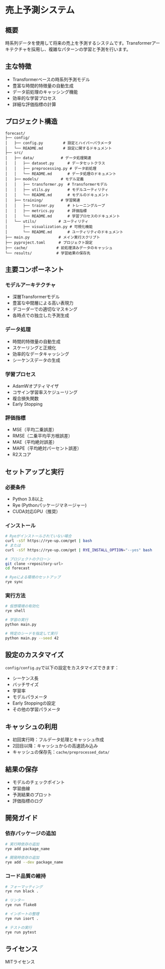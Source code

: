 # 売上予測システム

## 概要
時系列データを使用して将来の売上を予測するシステムです。Transformerアーキテクチャを採用し、複雑なパターンの学習と予測を行います。

## 主な特徴
- Transformerベースの時系列予測モデル
- 豊富な時間的特徴量の自動生成
- データ前処理のキャッシング機能
- 効率的な学習プロセス
- 詳細な評価指標の計算

## プロジェクト構造
```
forecast/
├── config/
│   ├── config.py         # 設定とハイパーパラメータ
│   └── README.md         # 設定に関するドキュメント
├── src/
│   ├── data/            # データ処理関連
│   │   ├── dataset.py      # データセットクラス
│   │   ├── preprocessing.py # データ前処理
│   │   └── README.md       # データ処理のドキュメント
│   ├── models/          # モデル定義
│   │   ├── transformer.py  # Transformerモデル
│   │   ├── utils.py        # モデルユーティリティ
│   │   └── README.md       # モデルのドキュメント
│   ├── training/        # 学習関連
│   │   ├── trainer.py      # トレーニングループ
│   │   ├── metrics.py      # 評価指標
│   │   └── README.md       # 学習プロセスのドキュメント
│   └── utils/          # ユーティリティ
│       ├── visualization.py # 可視化機能
│       └── README.md       # ユーティリティのドキュメント
├── main.py             # メイン実行スクリプト
├── pyproject.toml      # プロジェクト設定
├── cache/             # 前処理済みデータのキャッシュ
└── results/           # 学習結果の保存先
```

## 主要コンポーネント

### モデルアーキテクチャ
- 深層Transformerモデル
- 豊富な中間層による高い表現力
- デコーダーでの適切なマスキング
- 各時点での独立した予測生成

### データ処理
- 時間的特徴量の自動生成
- スケーリングと正規化
- 効率的なデータキャッシング
- シーケンスデータの生成

### 学習プロセス
- AdamWオプティマイザ
- コサイン学習率スケジューリング
- 複合損失関数
- Early Stopping

### 評価指標
- MSE（平均二乗誤差）
- RMSE（二乗平均平方根誤差）
- MAE（平均絶対誤差）
- MAPE（平均絶対パーセント誤差）
- R2スコア

## セットアップと実行

### 必要条件
- Python 3.8以上
- Rye (Pythonパッケージマネージャー)
- CUDA対応GPU（推奨）

### インストール
```bash
# Ryeがインストールされていない場合
curl -sSf https://rye-up.com/get | bash
# または
curl -sSf https://rye-up.com/get | RYE_INSTALL_OPTION="--yes" bash

# プロジェクトのクローン
git clone <repository-url>
cd forecast

# Ryeによる環境のセットアップ
rye sync
```

### 実行方法
```bash
# 仮想環境の有効化
rye shell

# 学習の実行
python main.py

# 特定のシードを指定して実行
python main.py --seed 42
```

## 設定のカスタマイズ
`config/config.py`で以下の設定をカスタマイズできます：
- シーケンス長
- バッチサイズ
- 学習率
- モデルパラメータ
- Early Stoppingの設定
- その他の学習パラメータ

## キャッシュの利用
- 初回実行時：フルデータ処理とキャッシュ作成
- 2回目以降：キャッシュからの高速読み込み
- キャッシュの保存先：`cache/preprocessed_data/`

## 結果の保存
- モデルのチェックポイント
- 学習曲線
- 予測結果のプロット
- 評価指標のログ

## 開発ガイド

### 依存パッケージの追加
```bash
# 実行時依存の追加
rye add package_name

# 開発時依存の追加
rye add --dev package_name
```

### コード品質の維持
```bash
# フォーマッティング
rye run black .

# リンター
rye run flake8

# インポートの整理
rye run isort .

# テストの実行
rye run pytest
```

## ライセンス
MITライセンス

